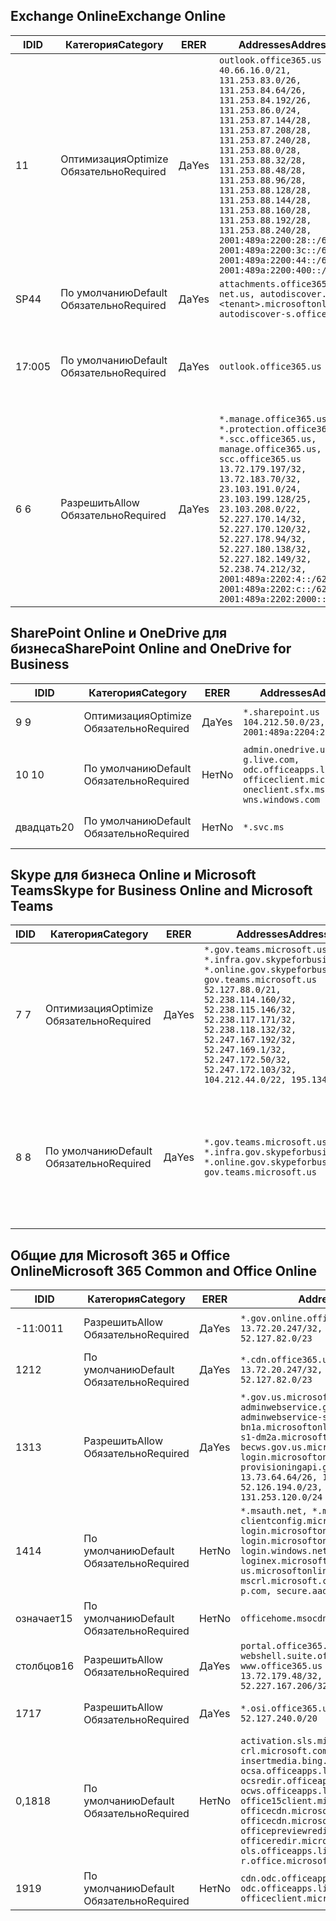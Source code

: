 <!--THIS FILE IS AUTOMATICALLY GENERATED. MANUAL CHANGES WILL BE OVERWRITTEN.-->
<!--Please contact the Office 365 Endpoints team with any questions.-->
<!--USGovGCCHigh endpoints version 2019052800-->
<!--File generated 2019-05-28 11:00:10.4748-->

## <a name="exchange-online"></a><span data-ttu-id="b0cf4-101">Exchange Online</span><span class="sxs-lookup"><span data-stu-id="b0cf4-101">Exchange Online</span></span>

<span data-ttu-id="b0cf4-102">ID</span><span class="sxs-lookup"><span data-stu-id="b0cf4-102">ID</span></span> | <span data-ttu-id="b0cf4-103">Категория</span><span class="sxs-lookup"><span data-stu-id="b0cf4-103">Category</span></span> | <span data-ttu-id="b0cf4-104">ER</span><span class="sxs-lookup"><span data-stu-id="b0cf4-104">ER</span></span> | <span data-ttu-id="b0cf4-105">Addresses</span><span class="sxs-lookup"><span data-stu-id="b0cf4-105">Addresses</span></span> | <span data-ttu-id="b0cf4-106">Порты</span><span class="sxs-lookup"><span data-stu-id="b0cf4-106">Ports</span></span>
-- | -------------------- | --- | ------------------------------------------------------------------------------------------------------------------------------------------------------------------------------------------------------------------------------------------------------------------------------------------------------------------------------------------------------------------------------------------------------------------------------------------------ | -------------------------------
<span data-ttu-id="b0cf4-107">1</span><span class="sxs-lookup"><span data-stu-id="b0cf4-107">1</span></span> | <span data-ttu-id="b0cf4-108">Оптимизация</span><span class="sxs-lookup"><span data-stu-id="b0cf4-108">Optimize</span></span><BR><span data-ttu-id="b0cf4-109">Обязательно</span><span class="sxs-lookup"><span data-stu-id="b0cf4-109">Required</span></span> | <span data-ttu-id="b0cf4-110">Да</span><span class="sxs-lookup"><span data-stu-id="b0cf4-110">Yes</span></span> | `outlook.office365.us`<BR>`40.66.16.0/21, 131.253.83.0/26, 131.253.84.64/26, 131.253.84.192/26, 131.253.86.0/24, 131.253.87.144/28, 131.253.87.208/28, 131.253.87.240/28, 131.253.88.0/28, 131.253.88.32/28, 131.253.88.48/28, 131.253.88.96/28, 131.253.88.128/28, 131.253.88.144/28, 131.253.88.160/28, 131.253.88.192/28, 131.253.88.240/28, 2001:489a:2200:28::/62, 2001:489a:2200:3c::/62, 2001:489a:2200:44::/62, 2001:489a:2200:400::/56` | <span data-ttu-id="b0cf4-111">**TCP:** 443, 80</span><span class="sxs-lookup"><span data-stu-id="b0cf4-111">**TCP:** 443, 80</span></span>
<span data-ttu-id="b0cf4-112">SP4</span><span class="sxs-lookup"><span data-stu-id="b0cf4-112">4</span></span> | <span data-ttu-id="b0cf4-113">По умолчанию</span><span class="sxs-lookup"><span data-stu-id="b0cf4-113">Default</span></span><BR><span data-ttu-id="b0cf4-114">Обязательно</span><span class="sxs-lookup"><span data-stu-id="b0cf4-114">Required</span></span> | <span data-ttu-id="b0cf4-115">Да</span><span class="sxs-lookup"><span data-stu-id="b0cf4-115">Yes</span></span> | `attachments.office365-net.us, autodiscover.<tenant>.microsoftonline.us, autodiscover-s.office365.us` | <span data-ttu-id="b0cf4-116">**TCP:** 443, 80</span><span class="sxs-lookup"><span data-stu-id="b0cf4-116">**TCP:** 443, 80</span></span>
<span data-ttu-id="b0cf4-117">17:00</span><span class="sxs-lookup"><span data-stu-id="b0cf4-117">5</span></span> | <span data-ttu-id="b0cf4-118">По умолчанию</span><span class="sxs-lookup"><span data-stu-id="b0cf4-118">Default</span></span><BR><span data-ttu-id="b0cf4-119">Обязательно</span><span class="sxs-lookup"><span data-stu-id="b0cf4-119">Required</span></span> | <span data-ttu-id="b0cf4-120">Да</span><span class="sxs-lookup"><span data-stu-id="b0cf4-120">Yes</span></span> | `outlook.office365.us` | <span data-ttu-id="b0cf4-121">**TCP:** 143, 25, 587, 993, 995</span><span class="sxs-lookup"><span data-stu-id="b0cf4-121">**TCP:** 143, 25, 587, 993, 995</span></span>
<span data-ttu-id="b0cf4-122">6 </span><span class="sxs-lookup"><span data-stu-id="b0cf4-122">6</span></span> | <span data-ttu-id="b0cf4-123">Разрешить</span><span class="sxs-lookup"><span data-stu-id="b0cf4-123">Allow</span></span><BR><span data-ttu-id="b0cf4-124">Обязательно</span><span class="sxs-lookup"><span data-stu-id="b0cf4-124">Required</span></span> | <span data-ttu-id="b0cf4-125">Да</span><span class="sxs-lookup"><span data-stu-id="b0cf4-125">Yes</span></span> | `*.manage.office365.us, *.protection.office365.us, *.scc.office365.us, manage.office365.us, scc.office365.us`<BR>`13.72.179.197/32, 13.72.183.70/32, 23.103.191.0/24, 23.103.199.128/25, 23.103.208.0/22, 52.227.170.14/32, 52.227.170.120/32, 52.227.178.94/32, 52.227.180.138/32, 52.227.182.149/32, 52.238.74.212/32, 2001:489a:2202:4::/62, 2001:489a:2202:c::/62, 2001:489a:2202:2000::/63` | <span data-ttu-id="b0cf4-126">**TCP:** 25, 443</span><span class="sxs-lookup"><span data-stu-id="b0cf4-126">**TCP:** 25, 443</span></span>

## <a name="sharepoint-online-and-onedrive-for-business"></a><span data-ttu-id="b0cf4-127">SharePoint Online и OneDrive для бизнеса</span><span class="sxs-lookup"><span data-stu-id="b0cf4-127">SharePoint Online and OneDrive for Business</span></span>

<span data-ttu-id="b0cf4-128">ID</span><span class="sxs-lookup"><span data-stu-id="b0cf4-128">ID</span></span> | <span data-ttu-id="b0cf4-129">Категория</span><span class="sxs-lookup"><span data-stu-id="b0cf4-129">Category</span></span> | <span data-ttu-id="b0cf4-130">ER</span><span class="sxs-lookup"><span data-stu-id="b0cf4-130">ER</span></span> | <span data-ttu-id="b0cf4-131">Addresses</span><span class="sxs-lookup"><span data-stu-id="b0cf4-131">Addresses</span></span> | <span data-ttu-id="b0cf4-132">Порты</span><span class="sxs-lookup"><span data-stu-id="b0cf4-132">Ports</span></span>
-- | -------------------- | --- | ----------------------------------------------------------------------------------------------------------------------- | ----------------
<span data-ttu-id="b0cf4-133">9 </span><span class="sxs-lookup"><span data-stu-id="b0cf4-133">9</span></span> | <span data-ttu-id="b0cf4-134">Оптимизация</span><span class="sxs-lookup"><span data-stu-id="b0cf4-134">Optimize</span></span><BR><span data-ttu-id="b0cf4-135">Обязательно</span><span class="sxs-lookup"><span data-stu-id="b0cf4-135">Required</span></span> | <span data-ttu-id="b0cf4-136">Да</span><span class="sxs-lookup"><span data-stu-id="b0cf4-136">Yes</span></span> | `*.sharepoint.us`<BR>`104.212.50.0/23, 2001:489a:2204:2::/63` | <span data-ttu-id="b0cf4-137">**TCP:** 443, 80</span><span class="sxs-lookup"><span data-stu-id="b0cf4-137">**TCP:** 443, 80</span></span>
<span data-ttu-id="b0cf4-138">10 </span><span class="sxs-lookup"><span data-stu-id="b0cf4-138">10</span></span> | <span data-ttu-id="b0cf4-139">По умолчанию</span><span class="sxs-lookup"><span data-stu-id="b0cf4-139">Default</span></span><BR><span data-ttu-id="b0cf4-140">Обязательно</span><span class="sxs-lookup"><span data-stu-id="b0cf4-140">Required</span></span> | <span data-ttu-id="b0cf4-141">Нет</span><span class="sxs-lookup"><span data-stu-id="b0cf4-141">No</span></span> | `admin.onedrive.us, g.live.com, odc.officeapps.live.com, officeclient.microsoft.com, oneclient.sfx.ms, wns.windows.com` | <span data-ttu-id="b0cf4-142">**TCP:** 443, 80</span><span class="sxs-lookup"><span data-stu-id="b0cf4-142">**TCP:** 443, 80</span></span>
<span data-ttu-id="b0cf4-143">двадцать</span><span class="sxs-lookup"><span data-stu-id="b0cf4-143">20</span></span> | <span data-ttu-id="b0cf4-144">По умолчанию</span><span class="sxs-lookup"><span data-stu-id="b0cf4-144">Default</span></span><BR><span data-ttu-id="b0cf4-145">Обязательно</span><span class="sxs-lookup"><span data-stu-id="b0cf4-145">Required</span></span> | <span data-ttu-id="b0cf4-146">Нет</span><span class="sxs-lookup"><span data-stu-id="b0cf4-146">No</span></span> | `*.svc.ms` | <span data-ttu-id="b0cf4-147">**TCP:** 443, 80</span><span class="sxs-lookup"><span data-stu-id="b0cf4-147">**TCP:** 443, 80</span></span>

## <a name="skype-for-business-online-and-microsoft-teams"></a><span data-ttu-id="b0cf4-148">Skype для бизнеса Online и Microsoft Teams</span><span class="sxs-lookup"><span data-stu-id="b0cf4-148">Skype for Business Online and Microsoft Teams</span></span>

<span data-ttu-id="b0cf4-149">ID</span><span class="sxs-lookup"><span data-stu-id="b0cf4-149">ID</span></span> | <span data-ttu-id="b0cf4-150">Категория</span><span class="sxs-lookup"><span data-stu-id="b0cf4-150">Category</span></span> | <span data-ttu-id="b0cf4-151">ER</span><span class="sxs-lookup"><span data-stu-id="b0cf4-151">ER</span></span> | <span data-ttu-id="b0cf4-152">Addresses</span><span class="sxs-lookup"><span data-stu-id="b0cf4-152">Addresses</span></span> | <span data-ttu-id="b0cf4-153">Порты</span><span class="sxs-lookup"><span data-stu-id="b0cf4-153">Ports</span></span>
-- | -------------------- | --- | --------------------------------------------------------------------------------------------------------------------------------------------------------------------------------------------------------------------------------------------------------------------------------------------------------------------------------- | --------------------------------------------------
<span data-ttu-id="b0cf4-154">7 </span><span class="sxs-lookup"><span data-stu-id="b0cf4-154">7</span></span> | <span data-ttu-id="b0cf4-155">Оптимизация</span><span class="sxs-lookup"><span data-stu-id="b0cf4-155">Optimize</span></span><BR><span data-ttu-id="b0cf4-156">Обязательно</span><span class="sxs-lookup"><span data-stu-id="b0cf4-156">Required</span></span> | <span data-ttu-id="b0cf4-157">Да</span><span class="sxs-lookup"><span data-stu-id="b0cf4-157">Yes</span></span> | `*.gov.teams.microsoft.us, *.infra.gov.skypeforbusiness.us, *.online.gov.skypeforbusiness.us, gov.teams.microsoft.us`<BR>`52.127.88.0/21, 52.238.114.160/32, 52.238.115.146/32, 52.238.117.171/32, 52.238.118.132/32, 52.247.167.192/32, 52.247.169.1/32, 52.247.172.50/32, 52.247.172.103/32, 104.212.44.0/22, 195.134.228.0/22` | <span data-ttu-id="b0cf4-158">**TCP:** 443, 80</span><span class="sxs-lookup"><span data-stu-id="b0cf4-158">**TCP:** 443, 80</span></span><BR><span data-ttu-id="b0cf4-159">**UDP:** 3478</span><span class="sxs-lookup"><span data-stu-id="b0cf4-159">**UDP:** 3478</span></span>
<span data-ttu-id="b0cf4-160">8 </span><span class="sxs-lookup"><span data-stu-id="b0cf4-160">8</span></span> | <span data-ttu-id="b0cf4-161">По умолчанию</span><span class="sxs-lookup"><span data-stu-id="b0cf4-161">Default</span></span><BR><span data-ttu-id="b0cf4-162">Обязательно</span><span class="sxs-lookup"><span data-stu-id="b0cf4-162">Required</span></span> | <span data-ttu-id="b0cf4-163">Да</span><span class="sxs-lookup"><span data-stu-id="b0cf4-163">Yes</span></span> | `*.gov.teams.microsoft.us, *.infra.gov.skypeforbusiness.us, *.online.gov.skypeforbusiness.us, gov.teams.microsoft.us` | <span data-ttu-id="b0cf4-164">**TCP:** 5061, 50000–59999</span><span class="sxs-lookup"><span data-stu-id="b0cf4-164">**TCP:** 5061, 50000-59999</span></span><BR><span data-ttu-id="b0cf4-165">**UDP:** 50000–59999</span><span class="sxs-lookup"><span data-stu-id="b0cf4-165">**UDP:** 50000-59999</span></span>

## <a name="microsoft-365-common-and-office-online"></a><span data-ttu-id="b0cf4-166">Общие для Microsoft 365 и Office Online</span><span class="sxs-lookup"><span data-stu-id="b0cf4-166">Microsoft 365 Common and Office Online</span></span>

<span data-ttu-id="b0cf4-167">ID</span><span class="sxs-lookup"><span data-stu-id="b0cf4-167">ID</span></span> | <span data-ttu-id="b0cf4-168">Категория</span><span class="sxs-lookup"><span data-stu-id="b0cf4-168">Category</span></span> | <span data-ttu-id="b0cf4-169">ER</span><span class="sxs-lookup"><span data-stu-id="b0cf4-169">ER</span></span> | <span data-ttu-id="b0cf4-170">Addresses</span><span class="sxs-lookup"><span data-stu-id="b0cf4-170">Addresses</span></span> | <span data-ttu-id="b0cf4-171">Порты</span><span class="sxs-lookup"><span data-stu-id="b0cf4-171">Ports</span></span>
-- | ------------------- | --- | ---------------------------------------------------------------------------------------------------------------------------------------------------------------------------------------------------------------------------------------------------------------------------------------------------------------------------------------------------------------------------------------------- | ----------------
<span data-ttu-id="b0cf4-172">-11:00</span><span class="sxs-lookup"><span data-stu-id="b0cf4-172">11</span></span> | <span data-ttu-id="b0cf4-173">Разрешить</span><span class="sxs-lookup"><span data-stu-id="b0cf4-173">Allow</span></span><BR><span data-ttu-id="b0cf4-174">Обязательно</span><span class="sxs-lookup"><span data-stu-id="b0cf4-174">Required</span></span> | <span data-ttu-id="b0cf4-175">Да</span><span class="sxs-lookup"><span data-stu-id="b0cf4-175">Yes</span></span> | `*.gov.online.office365.us`<BR>`13.72.20.247/32, 13.72.185.126/32, 52.127.82.0/23` | <span data-ttu-id="b0cf4-176">**TCP:** 443</span><span class="sxs-lookup"><span data-stu-id="b0cf4-176">**TCP:** 443</span></span>
<span data-ttu-id="b0cf4-177">12</span><span class="sxs-lookup"><span data-stu-id="b0cf4-177">12</span></span> | <span data-ttu-id="b0cf4-178">По умолчанию</span><span class="sxs-lookup"><span data-stu-id="b0cf4-178">Default</span></span><BR><span data-ttu-id="b0cf4-179">Обязательно</span><span class="sxs-lookup"><span data-stu-id="b0cf4-179">Required</span></span> | <span data-ttu-id="b0cf4-180">Да</span><span class="sxs-lookup"><span data-stu-id="b0cf4-180">Yes</span></span> | `*.cdn.office365.us`<BR>`13.72.20.247/32, 13.72.185.126/32, 52.127.82.0/23` | <span data-ttu-id="b0cf4-181">**TCP:** 443</span><span class="sxs-lookup"><span data-stu-id="b0cf4-181">**TCP:** 443</span></span>
<span data-ttu-id="b0cf4-182">13</span><span class="sxs-lookup"><span data-stu-id="b0cf4-182">13</span></span> | <span data-ttu-id="b0cf4-183">Разрешить</span><span class="sxs-lookup"><span data-stu-id="b0cf4-183">Allow</span></span><BR><span data-ttu-id="b0cf4-184">Обязательно</span><span class="sxs-lookup"><span data-stu-id="b0cf4-184">Required</span></span> | <span data-ttu-id="b0cf4-185">Да</span><span class="sxs-lookup"><span data-stu-id="b0cf4-185">Yes</span></span> | `*.gov.us.microsoftonline.com, adminwebservice.gov.us.microsoftonline.com, adminwebservice-s1-bn1a.microsoftonline.com, adminwebservice-s1-dm2a.microsoftonline.com, becws.gov.us.microsoftonline.com, login.microsoftonline.us, provisioningapi.gov.us.microsoftonline.com`<BR>`13.73.64.64/26, 13.73.208.128/25, 52.126.194.0/23, 52.244.120.128/25, 131.253.120.0/24` | <span data-ttu-id="b0cf4-186">**TCP:** 443</span><span class="sxs-lookup"><span data-stu-id="b0cf4-186">**TCP:** 443</span></span>
<span data-ttu-id="b0cf4-187">14</span><span class="sxs-lookup"><span data-stu-id="b0cf4-187">14</span></span> | <span data-ttu-id="b0cf4-188">По умолчанию</span><span class="sxs-lookup"><span data-stu-id="b0cf4-188">Default</span></span><BR><span data-ttu-id="b0cf4-189">Обязательно</span><span class="sxs-lookup"><span data-stu-id="b0cf4-189">Required</span></span> | <span data-ttu-id="b0cf4-190">Нет</span><span class="sxs-lookup"><span data-stu-id="b0cf4-190">No</span></span> | `*.msauth.net, *.msftauth.net, clientconfig.microsoftonline-p.net, login.microsoftonline.com, login.microsoftonline-p.com, login.windows.net, loginex.microsoftonline.com, login-us.microsoftonline.com, mscrl.microsoft.com, nexus.microsoftonline-p.com, secure.aadcdn.microsoftonline-p.com` | <span data-ttu-id="b0cf4-191">**TCP:** 443</span><span class="sxs-lookup"><span data-stu-id="b0cf4-191">**TCP:** 443</span></span>
<span data-ttu-id="b0cf4-192">означает</span><span class="sxs-lookup"><span data-stu-id="b0cf4-192">15</span></span> | <span data-ttu-id="b0cf4-193">По умолчанию</span><span class="sxs-lookup"><span data-stu-id="b0cf4-193">Default</span></span><BR><span data-ttu-id="b0cf4-194">Обязательно</span><span class="sxs-lookup"><span data-stu-id="b0cf4-194">Required</span></span> | <span data-ttu-id="b0cf4-195">Нет</span><span class="sxs-lookup"><span data-stu-id="b0cf4-195">No</span></span> | `officehome.msocdn.us, prod.msocdn.us` | <span data-ttu-id="b0cf4-196">**TCP:** 443, 80</span><span class="sxs-lookup"><span data-stu-id="b0cf4-196">**TCP:** 443, 80</span></span>
<span data-ttu-id="b0cf4-197">столбцов</span><span class="sxs-lookup"><span data-stu-id="b0cf4-197">16</span></span> | <span data-ttu-id="b0cf4-198">Разрешить</span><span class="sxs-lookup"><span data-stu-id="b0cf4-198">Allow</span></span><BR><span data-ttu-id="b0cf4-199">Обязательно</span><span class="sxs-lookup"><span data-stu-id="b0cf4-199">Required</span></span> | <span data-ttu-id="b0cf4-200">Да</span><span class="sxs-lookup"><span data-stu-id="b0cf4-200">Yes</span></span> | `portal.office365.us, webshell.suite.office365.us, www.office365.us`<BR>`13.72.179.48/32, 13.72.188.8/32, 52.227.167.206/32, 52.227.170.242/32` | <span data-ttu-id="b0cf4-201">**TCP:** 443, 80</span><span class="sxs-lookup"><span data-stu-id="b0cf4-201">**TCP:** 443, 80</span></span>
<span data-ttu-id="b0cf4-202">17</span><span class="sxs-lookup"><span data-stu-id="b0cf4-202">17</span></span> | <span data-ttu-id="b0cf4-203">Разрешить</span><span class="sxs-lookup"><span data-stu-id="b0cf4-203">Allow</span></span><BR><span data-ttu-id="b0cf4-204">Обязательно</span><span class="sxs-lookup"><span data-stu-id="b0cf4-204">Required</span></span> | <span data-ttu-id="b0cf4-205">Да</span><span class="sxs-lookup"><span data-stu-id="b0cf4-205">Yes</span></span> | `*.osi.office365.us`<BR>`52.127.240.0/20` | <span data-ttu-id="b0cf4-206">**TCP:** 443</span><span class="sxs-lookup"><span data-stu-id="b0cf4-206">**TCP:** 443</span></span>
<span data-ttu-id="b0cf4-207">0,18</span><span class="sxs-lookup"><span data-stu-id="b0cf4-207">18</span></span> | <span data-ttu-id="b0cf4-208">По умолчанию</span><span class="sxs-lookup"><span data-stu-id="b0cf4-208">Default</span></span><BR><span data-ttu-id="b0cf4-209">Обязательно</span><span class="sxs-lookup"><span data-stu-id="b0cf4-209">Required</span></span> | <span data-ttu-id="b0cf4-210">Нет</span><span class="sxs-lookup"><span data-stu-id="b0cf4-210">No</span></span> | `activation.sls.microsoft.com, crl.microsoft.com, go.microsoft.com, insertmedia.bing.office.net, ocsa.officeapps.live.com, ocsredir.officeapps.live.com, ocws.officeapps.live.com, office15client.microsoft.com, officecdn.microsoft.com, officecdn.microsoft.com.edgesuite.net, officepreviewredir.microsoft.com, officeredir.microsoft.com, ols.officeapps.live.com, r.office.microsoft.com` | <span data-ttu-id="b0cf4-211">**TCP:** 443, 80</span><span class="sxs-lookup"><span data-stu-id="b0cf4-211">**TCP:** 443, 80</span></span>
<span data-ttu-id="b0cf4-212">19</span><span class="sxs-lookup"><span data-stu-id="b0cf4-212">19</span></span> | <span data-ttu-id="b0cf4-213">По умолчанию</span><span class="sxs-lookup"><span data-stu-id="b0cf4-213">Default</span></span><BR><span data-ttu-id="b0cf4-214">Обязательно</span><span class="sxs-lookup"><span data-stu-id="b0cf4-214">Required</span></span> | <span data-ttu-id="b0cf4-215">Нет</span><span class="sxs-lookup"><span data-stu-id="b0cf4-215">No</span></span> | `cdn.odc.officeapps.live.com, odc.officeapps.live.com, officeclient.microsoft.com` | <span data-ttu-id="b0cf4-216">**TCP:** 443, 80</span><span class="sxs-lookup"><span data-stu-id="b0cf4-216">**TCP:** 443, 80</span></span>
